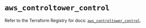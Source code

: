 # `aws_controltower_control`

Refer to the Terraform Registry for docs: [`aws_controltower_control`](https://registry.terraform.io/providers/hashicorp/aws/4.54.0/docs/resources/controltower_control).
